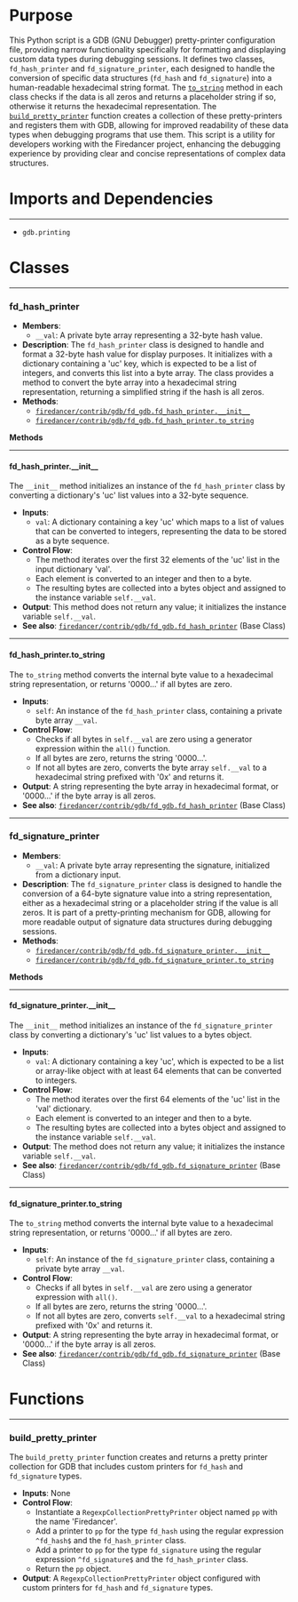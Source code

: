 # Purpose
This Python script is a GDB (GNU Debugger) pretty-printer configuration file, providing narrow functionality specifically for formatting and displaying custom data types during debugging sessions. It defines two classes, `fd_hash_printer` and `fd_signature_printer`, each designed to handle the conversion of specific data structures (`fd_hash` and `fd_signature`) into a human-readable hexadecimal string format. The [`to_string`](#fd_hash_printerto_string) method in each class checks if the data is all zeros and returns a placeholder string if so, otherwise it returns the hexadecimal representation. The [`build_pretty_printer`](#build_pretty_printer) function creates a collection of these pretty-printers and registers them with GDB, allowing for improved readability of these data types when debugging programs that use them. This script is a utility for developers working with the Firedancer project, enhancing the debugging experience by providing clear and concise representations of complex data structures.
# Imports and Dependencies

---
- `gdb.printing`


# Classes

---
### fd\_hash\_printer<!-- {{#class:firedancer/contrib/gdb/fd_gdb.fd_hash_printer}} -->
- **Members**:
    - `__val`: A private byte array representing a 32-byte hash value.
- **Description**: The `fd_hash_printer` class is designed to handle and format a 32-byte hash value for display purposes. It initializes with a dictionary containing a 'uc' key, which is expected to be a list of integers, and converts this list into a byte array. The class provides a method to convert the byte array into a hexadecimal string representation, returning a simplified string if the hash is all zeros.
- **Methods**:
    - [`firedancer/contrib/gdb/fd_gdb.fd_hash_printer.__init__`](#fd_hash_printer__init__)
    - [`firedancer/contrib/gdb/fd_gdb.fd_hash_printer.to_string`](#fd_hash_printerto_string)

**Methods**

---
#### fd\_hash\_printer\.\_\_init\_\_<!-- {{#callable:firedancer/contrib/gdb/fd_gdb.fd_hash_printer.__init__}} -->
The `__init__` method initializes an instance of the `fd_hash_printer` class by converting a dictionary's 'uc' list values into a 32-byte sequence.
- **Inputs**:
    - `val`: A dictionary containing a key 'uc' which maps to a list of values that can be converted to integers, representing the data to be stored as a byte sequence.
- **Control Flow**:
    - The method iterates over the first 32 elements of the 'uc' list in the input dictionary 'val'.
    - Each element is converted to an integer and then to a byte.
    - The resulting bytes are collected into a bytes object and assigned to the instance variable `self.__val`.
- **Output**: This method does not return any value; it initializes the instance variable `self.__val`.
- **See also**: [`firedancer/contrib/gdb/fd_gdb.fd_hash_printer`](#fd_hash_printer)  (Base Class)


---
#### fd\_hash\_printer\.to\_string<!-- {{#callable:firedancer/contrib/gdb/fd_gdb.fd_hash_printer.to_string}} -->
The `to_string` method converts the internal byte value to a hexadecimal string representation, or returns '0000...' if all bytes are zero.
- **Inputs**:
    - `self`: An instance of the `fd_hash_printer` class, containing a private byte array `__val`.
- **Control Flow**:
    - Checks if all bytes in `self.__val` are zero using a generator expression within the `all()` function.
    - If all bytes are zero, returns the string '0000...'.
    - If not all bytes are zero, converts the byte array `self.__val` to a hexadecimal string prefixed with '0x' and returns it.
- **Output**: A string representing the byte array in hexadecimal format, or '0000...' if the byte array is all zeros.
- **See also**: [`firedancer/contrib/gdb/fd_gdb.fd_hash_printer`](#fd_hash_printer)  (Base Class)



---
### fd\_signature\_printer<!-- {{#class:firedancer/contrib/gdb/fd_gdb.fd_signature_printer}} -->
- **Members**:
    - `__val`: A private byte array representing the signature, initialized from a dictionary input.
- **Description**: The `fd_signature_printer` class is designed to handle the conversion of a 64-byte signature value into a string representation, either as a hexadecimal string or a placeholder string if the value is all zeros. It is part of a pretty-printing mechanism for GDB, allowing for more readable output of signature data structures during debugging sessions.
- **Methods**:
    - [`firedancer/contrib/gdb/fd_gdb.fd_signature_printer.__init__`](#fd_signature_printer__init__)
    - [`firedancer/contrib/gdb/fd_gdb.fd_signature_printer.to_string`](#fd_signature_printerto_string)

**Methods**

---
#### fd\_signature\_printer\.\_\_init\_\_<!-- {{#callable:firedancer/contrib/gdb/fd_gdb.fd_signature_printer.__init__}} -->
The `__init__` method initializes an instance of the `fd_signature_printer` class by converting a dictionary's 'uc' list values to a bytes object.
- **Inputs**:
    - `val`: A dictionary containing a key 'uc', which is expected to be a list or array-like object with at least 64 elements that can be converted to integers.
- **Control Flow**:
    - The method iterates over the first 64 elements of the 'uc' list in the 'val' dictionary.
    - Each element is converted to an integer and then to a byte.
    - The resulting bytes are collected into a bytes object and assigned to the instance variable `self.__val`.
- **Output**: The method does not return any value; it initializes the instance variable `self.__val`.
- **See also**: [`firedancer/contrib/gdb/fd_gdb.fd_signature_printer`](#fd_signature_printer)  (Base Class)


---
#### fd\_signature\_printer\.to\_string<!-- {{#callable:firedancer/contrib/gdb/fd_gdb.fd_signature_printer.to_string}} -->
The `to_string` method converts the internal byte value to a hexadecimal string representation, or returns '0000...' if all bytes are zero.
- **Inputs**:
    - `self`: An instance of the `fd_signature_printer` class, containing a private byte array `__val`.
- **Control Flow**:
    - Checks if all bytes in `self.__val` are zero using a generator expression with `all()`.
    - If all bytes are zero, returns the string '0000...'.
    - If not all bytes are zero, converts `self.__val` to a hexadecimal string prefixed with '0x' and returns it.
- **Output**: A string representing the byte array in hexadecimal format, or '0000...' if the byte array is all zeros.
- **See also**: [`firedancer/contrib/gdb/fd_gdb.fd_signature_printer`](#fd_signature_printer)  (Base Class)



# Functions

---
### build\_pretty\_printer<!-- {{#callable:firedancer/contrib/gdb/fd_gdb.build_pretty_printer}} -->
The `build_pretty_printer` function creates and returns a pretty printer collection for GDB that includes custom printers for `fd_hash` and `fd_signature` types.
- **Inputs**: None
- **Control Flow**:
    - Instantiate a `RegexpCollectionPrettyPrinter` object named `pp` with the name 'Firedancer'.
    - Add a printer to `pp` for the type `fd_hash` using the regular expression `^fd_hash$` and the `fd_hash_printer` class.
    - Add a printer to `pp` for the type `fd_signature` using the regular expression `^fd_signature$` and the `fd_hash_printer` class.
    - Return the `pp` object.
- **Output**: A `RegexpCollectionPrettyPrinter` object configured with custom printers for `fd_hash` and `fd_signature` types.


